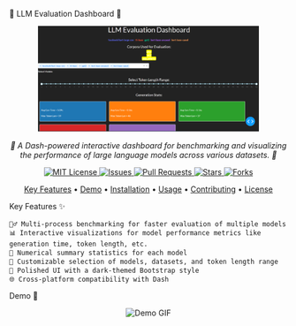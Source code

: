 🚀 LLM Evaluation Dashboard 🌟
<p align="center"> <img width="400" src="https://github.com/SouravD-Me/LLM-Evaluation-Dashboard/blob/main/LLM%20Evaluation%20Dashboard.png"> </p> <p align="center"> <em>🌟 A Dash-powered interactive dashboard for benchmarking and visualizing the performance of large language models across various datasets. 🌟</em> </p> <p align="center"> <a href="https://github.com/Sourav-Das1996/llm_evaluation_dashboard/blob/main/LICENSE"> <img src="https://img.shields.io/badge/license-MIT-blue.svg" alt="MIT License"> </a> <a href="https://github.com/Sourav-Das1996/llm_evaluation_dashboard/issues"> <img src="https://img.shields.io/github/issues/Sourav-Das1996/llm_evaluation_dashboard.svg" alt="Issues"> </a> <a href="https://github.com/Sourav-Das1996/llm_evaluation_dashboard/pulls"> <img src="https://img.shields.io/github/issues-pr/Sourav-Das1996/llm_evaluation_dashboard.svg" alt="Pull Requests"> </a> <a href="https://github.com/Sourav-Das1996/llm_evaluation_dashboard/stargazers"> <img src="https://img.shields.io/github/stars/Sourav-Das1996/llm_evaluation_dashboard.svg" alt="Stars"> </a> <a href="https://github.com/Sourav-Das1996/llm_evaluation_dashboard/network/members"> <img src="https://img.shields.io/github/forks/Sourav-Das1996/llm_evaluation_dashboard.svg" alt="Forks"> </a> </p> <p align="center"> <a href="#key-features">Key Features</a> • <a href="#demo">Demo</a> • <a href="#installation">Installation</a> • <a href="#usage">Usage</a> • <a href="#contributing">Contributing</a> • <a href="#license">License</a> </p>
Key Features ✨

    🏃‍♂️ Multi-process benchmarking for faster evaluation of multiple models
    📊 Interactive visualizations for model performance metrics like generation time, token length, etc.
    🔢 Numerical summary statistics for each model
    🌈 Customizable selection of models, datasets, and token length range
    🎨 Polished UI with a dark-themed Bootstrap style
    🌐 Cross-platform compatibility with Dash

Demo 🎥
<p align="center"> <img src="https://raw.githubusercontent.com/Sourav-Das1996/llm_evaluation_dashboard/main/assets/demo.gif" alt="Demo GIF"> </p>
